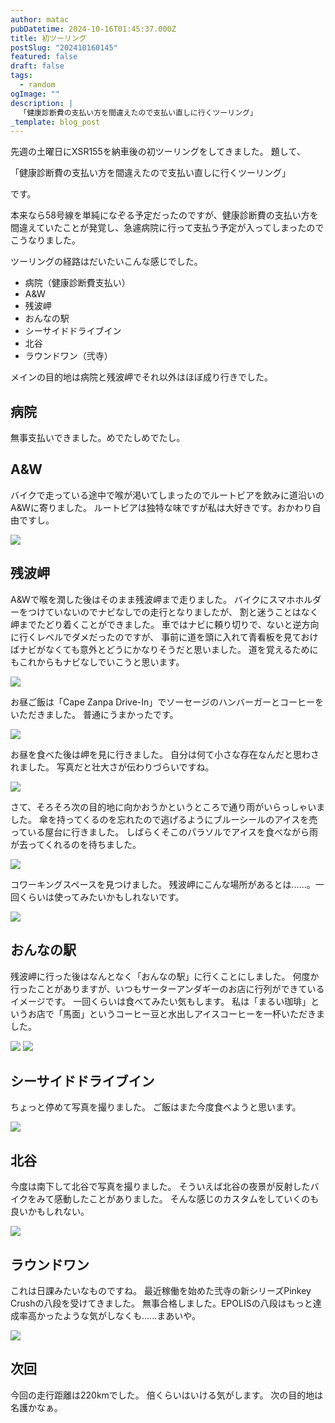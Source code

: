 ```yaml
---
author: matac
pubDatetime: 2024-10-16T01:45:37.000Z
title: 初ツーリング
postSlug: "202410160145"
featured: false
draft: false
tags:
  - random
ogImage: ""
description: |
  「健康診断費の支払い方を間違えたので支払い直しに行くツーリング」
_template: blog_post
---
```


先週の土曜日にXSR155を納車後の初ツーリングをしてきました。
題して、

「健康診断費の支払い方を間違えたので支払い直しに行くツーリング」

です。

本来なら58号線を単純になぞる予定だったのですが、健康診断費の支払い方を間違えていたことが発覚し、急遽病院に行って支払う予定が入ってしまったのでこうなりました。

ツーリングの経路はだいたいこんな感じでした。

- 病院（健康診断費支払い）
- A&W
- 残波岬
- おんなの駅
- シーサイドドライブイン
- 北谷
- ラウンドワン（弐寺）

メインの目的地は病院と残波岬でそれ以外はほぼ成り行きでした。

## 病院

無事支払いできました。めでたしめでたし。

## A&W

バイクで走っている途中で喉が渇いてしまったのでルートビアを飲みに道沿いのA&Wに寄りました。
ルートビアは独特な味ですが私は大好きです。おかわり自由ですし。

![](/img/a_and_w.gif)

## 残波岬

A&Wで喉を潤した後はそのまま残波岬まで走りました。
バイクにスマホホルダーをつけていないのでナビなしでの走行となりましたが、
割と迷うことはなく岬までたどり着くことができました。
車ではナビに頼り切りで、ないと逆方向に行くレベルでダメだったのですが、
事前に道を頭に入れて青看板を見ておけばナビがなくても意外とどうにかなりそうだと思いました。
道を覚えるためにもこれからもナビなしでいこうと思います。

![](/img/zanpa.jpg)

お昼ご飯は「Cape Zanpa Drive-In」でソーセージのハンバーガーとコーヒーをいただきました。
普通にうまかったです。

![](/img/cape_zanpa_drivein.gif)

お昼を食べた後は岬を見に行きました。
自分は何て小さな存在なんだと思わされました。
写真だと壮大さが伝わりづらいですね。

![](/img/cape_zanpa.jpg)

さて、そろそろ次の目的地に向かおうかというところで通り雨がいらっしゃいました。
傘を持ってくるのを忘れたので逃げるようにブルーシールのアイスを売っている屋台に行きました。
しばらくそこのパラソルでアイスを食べながら雨が去ってくれるのを待ちました。

![](/img/rain_blue.jpg)

コワーキングスペースを見つけました。
残波岬にこんな場所があるとは......。一回くらいは使ってみたいかもしれないです。

![](/img/c-wo.jpg)

## おんなの駅

残波岬に行った後はなんとなく「おんなの駅」に行くことにしました。
何度か行ったことがありますが、いつもサーターアンダギーのお店に行列ができているイメージです。
一回くらいは食べてみたい気もします。
私は「まるい珈琲」というお店で「馬面」というコーヒー豆と水出しアイスコーヒーを一杯いただきました。

![](/img/marui.jpg)
![](/img/marui2.jpg)

## シーサイドドライブイン

ちょっと停めて写真を撮りました。
ご飯はまた今度食べようと思います。

![](/img/drivein.gif)

## 北谷

今度は南下して北谷で写真を撮りました。
そういえば北谷の夜景が反射したバイクをみて感動したことがありました。
そんな感じのカスタムをしていくのも良いかもしれない。

![](/img/chatan-xsr155.jpg)

## ラウンドワン

これは日課みたいなものですね。
最近稼働を始めた弐寺の新シリーズPinkey Crushの八段を受けてきました。
無事合格しました。EPOLISの八段はもっと達成率高かったような気がしなくも......まあいや。

![](/img/pinkey-crush-8.jpg)

## 次回

今回の走行距離は220kmでした。
倍くらいはいける気がします。
次の目的地は名護かなぁ。
